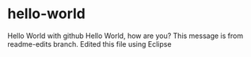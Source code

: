 # hello-world
Hello World with github
Hello World, how are you? This message is from readme-edits branch.
Edited this file using Eclipse
